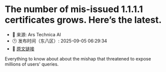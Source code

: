 # The number of mis-issued 1.1.1.1 certificates grows. Here’s the latest.
- 📅 来源: Ars Technica AI
- 🕒 发布时间（东八区）: 2025-09-05 06:29:34
- 🔗 [原文链接](https://arstechnica.com/information-technology/2025/09/the-number-of-mis-issued-1-1-1-1-certificates-grows-heres-the-latest/)

Everything to know about about the mishap that threatened to expose millions of users' queries.
